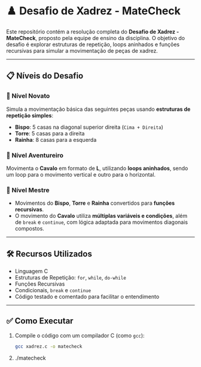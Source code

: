 # ♟️ Desafio de Xadrez - MateCheck

Este repositório contém a resolução completa do **Desafio de Xadrez - MateCheck**, proposto pela equipe de ensino da disciplina. O objetivo do desafio é explorar estruturas de repetição, loops aninhados e funções recursivas para simular a movimentação de peças de xadrez.

---

## 📋 Níveis do Desafio

### 🥉 Nível Novato
Simula a movimentação básica das seguintes peças usando **estruturas de repetição simples**:
- **Bispo**: 5 casas na diagonal superior direita (`Cima + Direita`)
- **Torre**: 5 casas para a direita
- **Rainha**: 8 casas para a esquerda

### 🥈 Nível Aventureiro
Movimenta o **Cavalo** em formato de **L**, utilizando **loops aninhados**, sendo um loop para o movimento vertical e outro para o horizontal.

### 🥇 Nível Mestre
- Movimentos do **Bispo**, **Torre** e **Rainha** convertidos para **funções recursivas**.
- O movimento do **Cavalo** utiliza **múltiplas variáveis e condições**, além de `break` e `continue`, com lógica adaptada para movimentos diagonais compostos.

---

## 🛠️ Recursos Utilizados

- Linguagem C
- Estruturas de Repetição: `for`, `while`, `do-while`
- Funções Recursivas
- Condicionais, `break` e `continue`
- Código testado e comentado para facilitar o entendimento

---

## ✅ Como Executar

1. Compile o código com um compilador C (como `gcc`):
   ```bash
   gcc xadrez.c -o matecheck

2. ./matecheck
